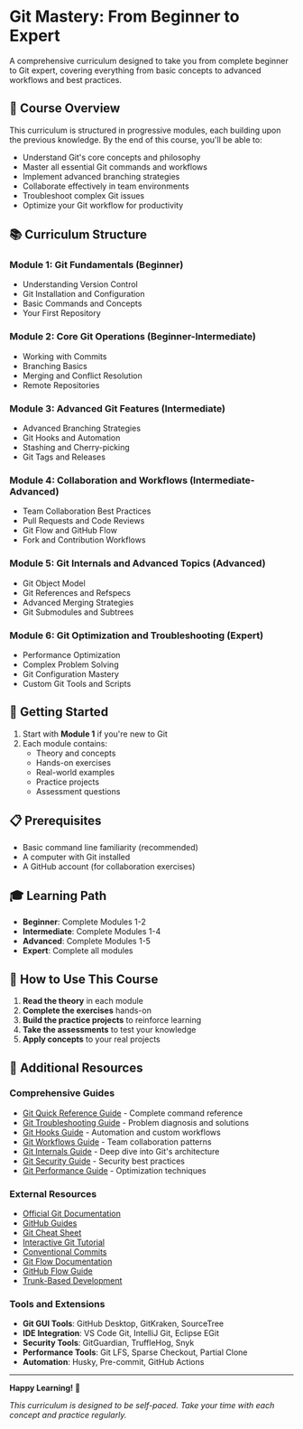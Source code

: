 # Git Mastery: From Beginner to Expert

A comprehensive curriculum designed to take you from complete beginner to Git expert, covering everything from basic concepts to advanced workflows and best practices.

## 🎯 Course Overview

This curriculum is structured in progressive modules, each building upon the previous knowledge. By the end of this course, you'll be able to:
- Understand Git's core concepts and philosophy
- Master all essential Git commands and workflows
- Implement advanced branching strategies
- Collaborate effectively in team environments
- Troubleshoot complex Git issues
- Optimize your Git workflow for productivity

## 📚 Curriculum Structure

### **Module 1: Git Fundamentals** (Beginner)
- Understanding Version Control
- Git Installation and Configuration
- Basic Commands and Concepts
- Your First Repository

### **Module 2: Core Git Operations** (Beginner-Intermediate)
- Working with Commits
- Branching Basics
- Merging and Conflict Resolution
- Remote Repositories

### **Module 3: Advanced Git Features** (Intermediate)
- Advanced Branching Strategies
- Git Hooks and Automation
- Stashing and Cherry-picking
- Git Tags and Releases

### **Module 4: Collaboration and Workflows** (Intermediate-Advanced)
- Team Collaboration Best Practices
- Pull Requests and Code Reviews
- Git Flow and GitHub Flow
- Fork and Contribution Workflows

### **Module 5: Git Internals and Advanced Topics** (Advanced)
- Git Object Model
- Git References and Refspecs
- Advanced Merging Strategies
- Git Submodules and Subtrees

### **Module 6: Git Optimization and Troubleshooting** (Expert)
- Performance Optimization
- Complex Problem Solving
- Git Configuration Mastery
- Custom Git Tools and Scripts

## 🚀 Getting Started

1. Start with **Module 1** if you're new to Git
2. Each module contains:
   - Theory and concepts
   - Hands-on exercises
   - Real-world examples
   - Practice projects
   - Assessment questions

## 📋 Prerequisites

- Basic command line familiarity (recommended)
- A computer with Git installed
- A GitHub account (for collaboration exercises)

## 🎓 Learning Path

- **Beginner**: Complete Modules 1-2
- **Intermediate**: Complete Modules 1-4
- **Advanced**: Complete Modules 1-5
- **Expert**: Complete all modules

## 📖 How to Use This Course

1. **Read the theory** in each module
2. **Complete the exercises** hands-on
3. **Build the practice projects** to reinforce learning
4. **Take the assessments** to test your knowledge
5. **Apply concepts** to your real projects

## 🔗 Additional Resources

### Comprehensive Guides
- [Git Quick Reference Guide](QUICK_REFERENCE.md) - Complete command reference
- [Git Troubleshooting Guide](TROUBLESHOOTING.md) - Problem diagnosis and solutions
- [Git Hooks Guide](GIT_HOOKS.md) - Automation and custom workflows
- [Git Workflows Guide](GIT_WORKFLOWS.md) - Team collaboration patterns
- [Git Internals Guide](GIT_INTERNALS.md) - Deep dive into Git's architecture
- [Git Security Guide](GIT_SECURITY.md) - Security best practices
- [Git Performance Guide](GIT_PERFORMANCE.md) - Optimization techniques

### External Resources
- [Official Git Documentation](https://git-scm.com/doc)
- [GitHub Guides](https://guides.github.com/)
- [Git Cheat Sheet](https://education.github.com/git-cheat-sheet-education.pdf)
- [Interactive Git Tutorial](https://learngitbranching.js.org/)
- [Conventional Commits](https://www.conventionalcommits.org/)
- [Git Flow Documentation](https://nvie.com/posts/a-successful-git-branching-model/)
- [GitHub Flow Guide](https://guides.github.com/introduction/flow/)
- [Trunk-Based Development](https://trunkbaseddevelopment.com/)

### Tools and Extensions
- **Git GUI Tools**: GitHub Desktop, GitKraken, SourceTree
- **IDE Integration**: VS Code Git, IntelliJ Git, Eclipse EGit
- **Security Tools**: GitGuardian, TruffleHog, Snyk
- **Performance Tools**: Git LFS, Sparse Checkout, Partial Clone
- **Automation**: Husky, Pre-commit, GitHub Actions

---

**Happy Learning! 🎉**

*This curriculum is designed to be self-paced. Take your time with each concept and practice regularly.*